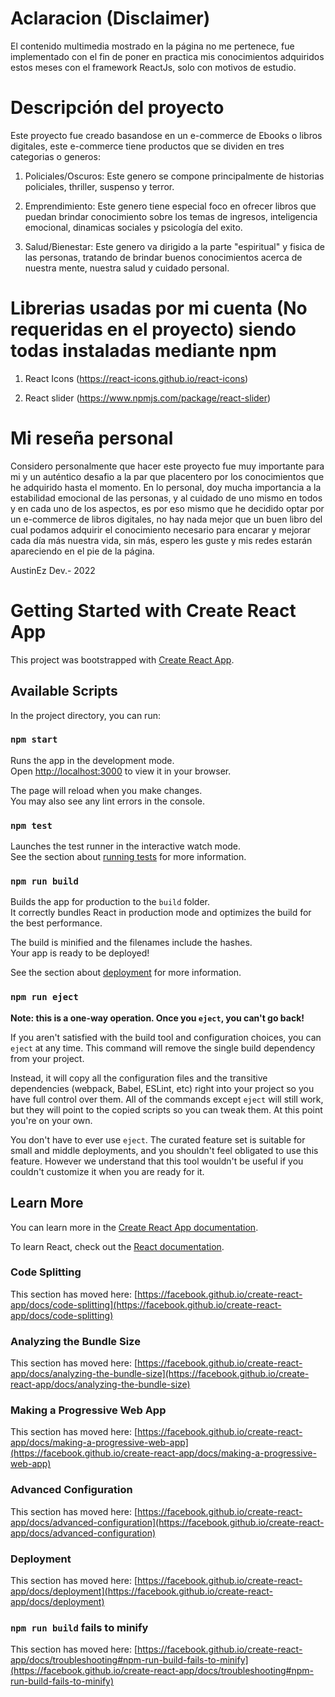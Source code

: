 # Aclaracion (Disclaimer)
El contenido multimedia mostrado en la página no me pertenece, fue implementado con el fin de poner en practica mis conocimientos adquiridos estos meses con el framework ReactJs, solo con motivos de estudio.

# Descripción del proyecto
Este proyecto fue creado basandose en un e-commerce de Ebooks o libros digitales, este e-commerce tiene productos que se dividen en tres categorias o generos: 
1) Policiales/Oscuros: Este genero se compone principalmente de historias policiales, thriller, suspenso y terror.

2) Emprendimiento: Este genero tiene especial foco en ofrecer libros que puedan brindar conocimiento sobre los temas de ingresos, inteligencia emocional, dinamicas sociales y psicología del exito.

3) Salud/Bienestar: Este genero va dirigido a la parte "espiritual" y fisica de las personas, tratando de brindar buenos conocimientos acerca de nuestra mente, nuestra salud y cuidado personal.

# Librerias usadas por mi cuenta (No requeridas en el proyecto) siendo todas instaladas mediante npm
1) React Icons (https://react-icons.github.io/react-icons) 

2) React slider (https://www.npmjs.com/package/react-slider)

# Mi reseña personal

Considero personalmente que hacer este proyecto fue muy importante para mi y un auténtico desafio a la par que placentero por los conocimientos que he adquirido hasta el momento. En lo personal, doy mucha importancia a la estabilidad emocional de las personas, y al cuidado de uno mismo en todos y en cada uno de los aspectos, es por eso mismo que he decidido optar por un e-commerce de libros digitales, no hay nada mejor que un buen libro del cual podamos adquirir el conocimiento necesario para encarar y mejorar cada día más nuestra vida, sin más, espero les guste y mis redes estarán apareciendo en el pie de la página. 

AustinEz Dev.- 2022

# Getting Started with Create React App

This project was bootstrapped with [Create React App](https://github.com/facebook/create-react-app).

## Available Scripts

In the project directory, you can run:

### `npm start`

Runs the app in the development mode.\
Open [http://localhost:3000](http://localhost:3000) to view it in your browser.

The page will reload when you make changes.\
You may also see any lint errors in the console.

### `npm test`

Launches the test runner in the interactive watch mode.\
See the section about [running tests](https://facebook.github.io/create-react-app/docs/running-tests) for more information.

### `npm run build`

Builds the app for production to the `build` folder.\
It correctly bundles React in production mode and optimizes the build for the best performance.

The build is minified and the filenames include the hashes.\
Your app is ready to be deployed!

See the section about [deployment](https://facebook.github.io/create-react-app/docs/deployment) for more information.

### `npm run eject`

**Note: this is a one-way operation. Once you `eject`, you can't go back!**

If you aren't satisfied with the build tool and configuration choices, you can `eject` at any time. This command will remove the single build dependency from your project.

Instead, it will copy all the configuration files and the transitive dependencies (webpack, Babel, ESLint, etc) right into your project so you have full control over them. All of the commands except `eject` will still work, but they will point to the copied scripts so you can tweak them. At this point you're on your own.

You don't have to ever use `eject`. The curated feature set is suitable for small and middle deployments, and you shouldn't feel obligated to use this feature. However we understand that this tool wouldn't be useful if you couldn't customize it when you are ready for it.

## Learn More

You can learn more in the [Create React App documentation](https://facebook.github.io/create-react-app/docs/getting-started).

To learn React, check out the [React documentation](https://reactjs.org/).

### Code Splitting

This section has moved here: [https://facebook.github.io/create-react-app/docs/code-splitting](https://facebook.github.io/create-react-app/docs/code-splitting)

### Analyzing the Bundle Size

This section has moved here: [https://facebook.github.io/create-react-app/docs/analyzing-the-bundle-size](https://facebook.github.io/create-react-app/docs/analyzing-the-bundle-size)

### Making a Progressive Web App

This section has moved here: [https://facebook.github.io/create-react-app/docs/making-a-progressive-web-app](https://facebook.github.io/create-react-app/docs/making-a-progressive-web-app)

### Advanced Configuration

This section has moved here: [https://facebook.github.io/create-react-app/docs/advanced-configuration](https://facebook.github.io/create-react-app/docs/advanced-configuration)

### Deployment

This section has moved here: [https://facebook.github.io/create-react-app/docs/deployment](https://facebook.github.io/create-react-app/docs/deployment)

### `npm run build` fails to minify

This section has moved here: [https://facebook.github.io/create-react-app/docs/troubleshooting#npm-run-build-fails-to-minify](https://facebook.github.io/create-react-app/docs/troubleshooting#npm-run-build-fails-to-minify)
